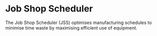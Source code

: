 # Job Shop Scheduler

The Job Shop Scheduler (JSS) optimises manufacturing schedules to minimise time waste by maximising efficient use of equipment.